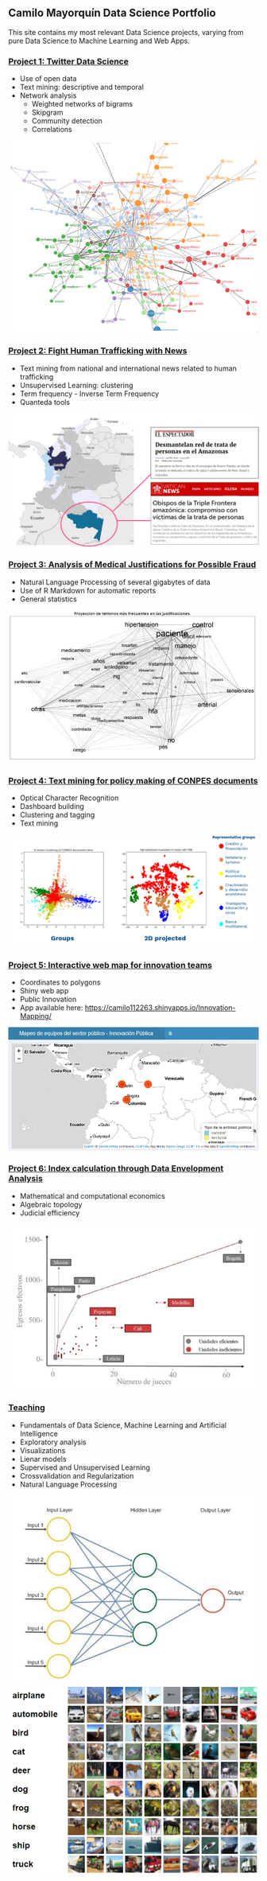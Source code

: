## Camilo Mayorquín Data Science Portfolio

This site contains my most relevant Data Science projects, varying from pure Data Science to Machine Learning and Web Apps.

### [Project 1: Twitter Data Science](https://github.com/FoxHound112263/TwitterPeaceCol)
* Use of open data
* Text mining: descriptive and temporal
* Network analysis
  - Weighted networks of bigrams
  - Skipgram
  - Community detection
  - Correlations

![](/images/community.png)


### [Project 2: Fight Human Trafficking with News](https://github.com/FoxHound112263/DataJam2019-HF)
* Text mining from national and international news related to human trafficking
* Unsupervised Learning: clustering
* Term frequency - Inverse Term Frequency
* Quanteda tools

![](/images/find.png)


### [Project 3: Analysis of Medical Justifications for Possible Fraud](https://github.com/FoxHound112263/MedicalFraud)
* Natural Language Processing of several gigabytes of data
* Use of R Markdown for automatic reports
* General statistics

![](/images/part6.PNG)


### [Project 4: Text mining for policy making of CONPES documents](https://github.com/FoxHound112263/CONPES_DS)
* Optical Character Recognition
* Dashboard building
* Clustering and tagging
* Text mining

![](/images/cluster.PNG)


### [Project 5: Interactive web map for innovation teams](https://github.com/FoxHound112263/Innovation-Mapping)
* Coordinates to polygons
* Shiny web app
* Public Innovation
* App available here: https://camilo112263.shinyapps.io/Innovation-Mapping/

![](/images/map.PNG)


### [Project 6: Index calculation through Data Envelopment Analysis](https://github.com/FoxHound112263/Data-Envelopment-Analysis)
* Mathematical and computational economics
* Algebraic topology
* Judicial efficiency

![](/images/frontier2.PNG)


### [Teaching](https://github.com/FoxHound112263/TeachingDS)
* Fundamentals of Data Science, Machine Learning and Artificial Intelligence
* Exploratory analysis
* Visualizations
* Lienar models
* Supervised and Unsupervised Learning
* Crossvalidation and Regularization
* Natural Language Processing

![](/images/net.jpg)
![](/images/ejemplo.png)




